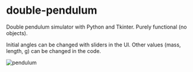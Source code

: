 # double-pendulum
Double pendulum simulator with Python and Tkinter. Purely functional (no objects).

Initial angles can be changed with sliders in the UI. Other values (mass, length, g) can be changed in the code.

![pendulum](https://user-images.githubusercontent.com/20264567/138585483-c1f48a38-1c5a-46a5-aac7-a39c8b264feb.png)
